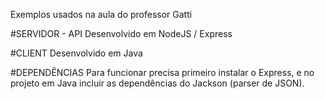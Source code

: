 Exemplos usados na aula do professor Gatti

#SERVIDOR - API
Desenvolvido em NodeJS / Express

#CLIENT
Desenvolvido em Java

#DEPENDÊNCIAS
Para funcionar precisa primeiro instalar o Express, e no projeto em Java incluir as dependências do Jackson (parser de JSON).
